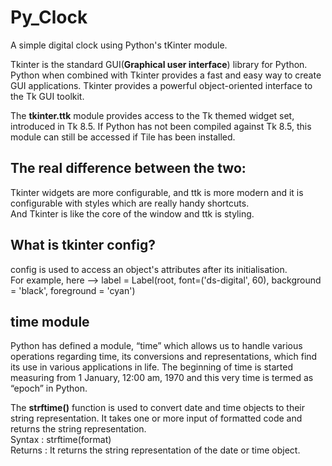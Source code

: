# Py_Clock

A simple digital clock using Python's tKinter module.

Tkinter is the standard GUI(<b>Graphical user interface</b>) library for Python. Python when combined with Tkinter provides a fast and easy way to create GUI applications. 
Tkinter provides a powerful object-oriented interface to the Tk GUI toolkit.

The <b>tkinter.ttk</b> module provides access to the Tk themed widget set, introduced in Tk 8.5. 
If Python has not been compiled against Tk 8.5, this module can still be accessed if Tile has been installed.

## The real difference between the two: 
Tkinter widgets are more configurable, and ttk is more modern and it is configurable with styles which are really handy shortcuts. <br>
And Tkinter is like the core of the window and ttk is styling.

## What is tkinter config?
config is used to access an object's attributes after its initialisation. <br>
For example, here --> label = Label(root, font=('ds-digital', 60), background = 'black', foreground = 'cyan')

## time module
Python has defined a module, “time” which allows us to handle various operations regarding time, its conversions and representations, 
which find its use in various applications in life. 
The beginning of time is started measuring from 1 January, 12:00 am, 1970 and this very time is termed as “epoch” in Python.


The <b>strftime()</b> function is used to convert date and time objects to their string representation. 
It takes one or more input of formatted code and returns the string representation. <br>
Syntax : strftime(format) <br>
Returns : It returns the string representation of the date or time object.
